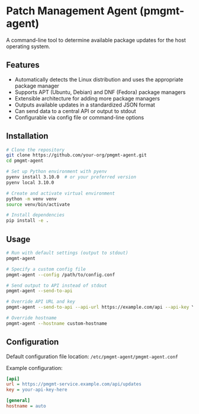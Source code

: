 # Patch Management Agent (pmgmt-agent)

A command-line tool to determine available package updates for the host operating system.

## Features

- Automatically detects the Linux distribution and uses the appropriate package manager
- Supports APT (Ubuntu, Debian) and DNF (Fedora) package managers
- Extensible architecture for adding more package managers
- Outputs available updates in a standardized JSON format
- Can send data to a central API or output to stdout
- Configurable via config file or command-line options

## Installation

```bash
# Clone the repository
git clone https://github.com/your-org/pmgmt-agent.git
cd pmgmt-agent

# Set up Python environment with pyenv
pyenv install 3.10.0  # or your preferred version
pyenv local 3.10.0

# Create and activate virtual environment
python -m venv venv
source venv/bin/activate

# Install dependencies
pip install -e .
```

## Usage

```bash
# Run with default settings (output to stdout)
pmgmt-agent

# Specify a custom config file
pmgmt-agent --config /path/to/config.conf

# Send output to API instead of stdout
pmgmt-agent --send-to-api

# Override API URL and key
pmgmt-agent --send-to-api --api-url https://example.com/api --api-key YOUR_KEY

# Override hostname
pmgmt-agent --hostname custom-hostname
```

## Configuration

Default configuration file location: `/etc/pmgmt-agent/pmgmt-agent.conf`

Example configuration:
```ini
[api]
url = https://pmgmt-service.example.com/api/updates
key = your-api-key-here

[general]
hostname = auto
```